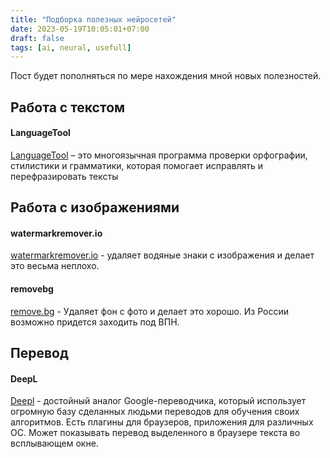 ```yaml
---
title: "Подборка полезных нейросетей"
date: 2023-05-19T10:05:01+07:00
draft: false
tags: [ai, neural, usefull]
---
```


Пост будет пополняться по мере нахождения мной новых полезностей.

## Работа с текстом

#### LanguageTool
[LanguageTool](https://languagetool.org/ru) – это многоязычная программа проверки орфографии, стилистики и грамматики, которая помогает исправлять и перефразировать тексты

## Работа с изображениями

#### watermarkremover.io 
[watermarkremover.io](https://www.watermarkremover.io/) - удаляет водяные знаки с изображения и делает это весьма неплохо.

#### removebg
[remove.bg](https://www.remove.bg/) - Удаляет фон с фото и делает это хорошо. Из России возможно придется заходить под ВПН.

## Перевод

#### DeepL 
[Deepl](https://www.deepl.com/) - достойный аналог Google-переводчика, который использует огромную базу сделанных людьми переводов для обучения своих алгоритмов. Есть плагины для браузеров, приложения для различных ОС. Может показывать перевод выделенного в браузере текста во всплывающем окне. 
